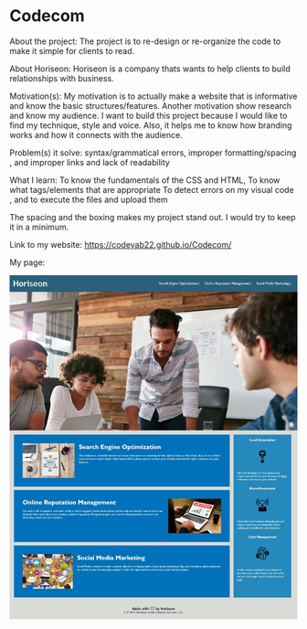# Codecom
About the project: 
The project is to re-design or re-organize the code to make it simple for clients to read. 

About Horiseon:
Horiseon is a company thats wants to help clients to build relationships with business.

Motivation(s):
My motivation is to actually make a website that is informative and know the basic structures/features.
Another motivation show research and know my audience. 
I want to build this project because I would like to find my technique,  style and voice. Also, it  helps me to know how branding works and how it connects with the audience. 

Problem(s) it solve:
syntax/grammatical errors, 
improper formatting/spacing 
, and improper links and lack of readability

What I learn:
To know the fundamentals of the CSS and HTML,
To know what tags/elements that are appropriate
To detect errors on my visual code
, and to execute the files and upload them


The spacing and the boxing makes my project stand out. I would try to keep it in a minimum. 

Link to my website: https://codeyab22.github.io/Codecom/

My page: 

![image](codeyab22.github.io_Codecom_.jpg)
